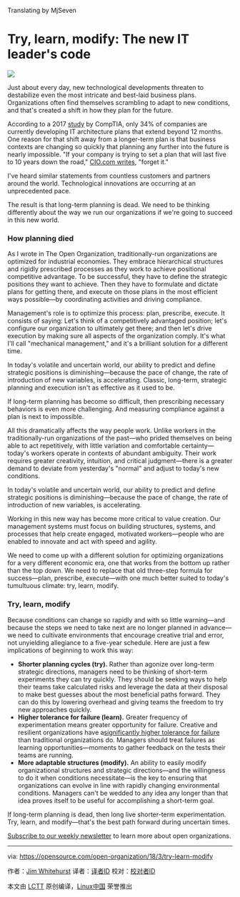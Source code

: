 Translating by MjSeven


Try, learn, modify: The new IT leader's code
======

![](https://opensource.com/sites/default/files/styles/image-full-size/public/lead-images/ship_wheel_gear_devops_kubernetes.png?itok=xm4a74Kv)

Just about every day, new technological developments threaten to destabilize even the most intricate and best-laid business plans. Organizations often find themselves scrambling to adapt to new conditions, and that's created a shift in how they plan for the future.

According to a 2017 [study][1] by CompTIA, only 34% of companies are currently developing IT architecture plans that extend beyond 12 months. One reason for that shift away from a longer-term plan is that business contexts are changing so quickly that planning any further into the future is nearly impossible. "If your company is trying to set a plan that will last five to 10 years down the road," [CIO.com writes][1], "forget it."

I've heard similar statements from countless customers and partners around the world. Technological innovations are occurring at an unprecedented pace.

The result is that long-term planning is dead. We need to be thinking differently about the way we run our organizations if we're going to succeed in this new world.

### How planning died

As I wrote in The Open Organization, traditionally-run organizations are optimized for industrial economies. They embrace hierarchical structures and rigidly prescribed processes as they work to achieve positional competitive advantage. To be successful, they have to define the strategic positions they want to achieve. Then they have to formulate and dictate plans for getting there, and execute on those plans in the most efficient ways possible—by coordinating activities and driving compliance.

Management's role is to optimize this process: plan, prescribe, execute. It consists of saying: Let's think of a competitively advantaged position; let's configure our organization to ultimately get there; and then let's drive execution by making sure all aspects of the organization comply. It's what I'll call "mechanical management," and it's a brilliant solution for a different time.

In today's volatile and uncertain world, our ability to predict and define strategic positions is diminishing—because the pace of change, the rate of introduction of new variables, is accelerating. Classic, long-term, strategic planning and execution isn't as effective as it used to be.

If long-term planning has become so difficult, then prescribing necessary behaviors is even more challenging. And measuring compliance against a plan is next to impossible.

All this dramatically affects the way people work. Unlike workers in the traditionally-run organizations of the past—who prided themselves on being able to act repetitively, with little variation and comfortable certainty—today's workers operate in contexts of abundant ambiguity. Their work requires greater creativity, intuition, and critical judgment—there is a greater demand to deviate from yesterday's "normal" and adjust to today's new conditions.

In today's volatile and uncertain world, our ability to predict and define strategic positions is diminishing—because the pace of change, the rate of introduction of new variables, is accelerating.

Working in this new way has become more critical to value creation. Our management systems must focus on building structures, systems, and processes that help create engaged, motivated workers—people who are enabled to innovate and act with speed and agility.

We need to come up with a different solution for optimizing organizations for a very different economic era, one that works from the bottom up rather than the top down. We need to replace that old three-step formula for success—plan, prescribe, execute—with one much better suited to today's tumultuous climate: try, learn, modify.

### Try, learn, modify

Because conditions can change so rapidly and with so little warning—and because the steps we need to take next are no longer planned in advance—we need to cultivate environments that encourage creative trial and error, not unyielding allegiance to a five-year schedule. Here are just a few implications of beginning to work this way:

  * **Shorter planning cycles (try).** Rather than agonize over long-term strategic directions, managers need to be thinking of short-term experiments they can try quickly. They should be seeking ways to help their teams take calculated risks and leverage the data at their disposal to make best guesses about the most beneficial paths forward. They can do this by lowering overhead and giving teams the freedom to try new approaches quickly.
  * **Higher tolerance for failure (learn).** Greater frequency of experimentation means greater opportunity for failure. Creative and resilient organizations have a[significantly higher tolerance for failure][2] than traditional organizations do. Managers should treat failures as learning opportunities—moments to gather feedback on the tests their teams are running.
  * **More adaptable structures (modify).** An ability to easily modify organizational structures and strategic directions—and the willingness to do it when conditions necessitate—is the key to ensuring that organizations can evolve in line with rapidly changing environmental conditions. Managers can't be wedded to any idea any longer than that idea proves itself to be useful for accomplishing a short-term goal.



If long-term planning is dead, then long live shorter-term experimentation. Try, learn, and modify—that's the best path forward during uncertain times.

[Subscribe to our weekly newsletter][3] to learn more about open organizations.

--------------------------------------------------------------------------------

via: https://opensource.com/open-organization/18/3/try-learn-modify

作者：[Jim Whitehurst][a]
译者：[译者ID](https://github.com/译者ID)
校对：[校对者ID](https://github.com/校对者ID)

本文由 [LCTT](https://github.com/LCTT/TranslateProject) 原创编译，[Linux中国](https://linux.cn/) 荣誉推出

[a]:https://opensource.com/users/remyd
[1]:https://www.cio.com/article/3246027/enterprise-architecture/the-death-of-long-term-it-planning.html?upd=1515780110970
[2]:https://opensource.com/open-organization/16/12/building-culture-innovation-your-organization
[3]:https://opensource.com/open-organization/resources/newsletter
